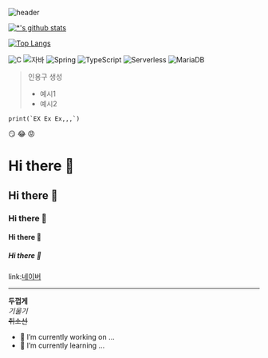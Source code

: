 ![header](https://capsule-render.vercel.app/api?type=wave&color=auto&height=300&section=header&text=세용의%20개발시간&fontSize=55)



[![*'s github stats](https://github-readme-stats.vercel.app/api?username=pepper29)](https://github.com/pepper29)

[![Top Langs](https://github-readme-stats.vercel.app/api/top-langs/?username=pepper29)](https://github.com/pepper29/github-readme-stats)


![C](https://img.shields.io/badge/-C-123456?style=flat-square&logo=C&logoColor=black)
![자바](https://img.shields.io/badge/-자바-007396?style=flat&logo=Java&logoColor=ffffff)
![Spring](https://img.shields.io/badge/-Spring-6DB33F?style=for-the-badge&logo=Spring&logoColor=white)
![TypeScript](https://img.shields.io/badge/-TypeScript-3178C6?style=flat-square&logo=TypeScript&logoColor=white)
![Serverless](https://img.shields.io/badge/-Serverless-FD5750?style=flat-square&logo=Serverless&logoColor=magenta)
![MariaDB](https://img.shields.io/badge/-MariaDB-1F305F?style=flat-square&logo=mariadb&logoColor=white)


> 인용구 생성
> * 예시1
> * 예시2

~~~
print(`EX Ex Ex,,,`)
~~~
😏
😂
😡

# Hi there 👋
## Hi there 👋
### Hi there 👋
#### Hi there 👋
##### Hi there 👋

link:[네이버](https://www.naver.com)


---
**두껍게** <br>
*기울기* <br>
~~취소선~~ <br>
- 🔭 I’m currently working on ...
- 🌱 I’m currently learning ...




<!--
**pepper29/pepper29** is a ✨ _special_ ✨ repository because its `README.md` (this file) appears on your GitHub profile.

Here are some ideas to get you started:


- 👯 I’m looking to collaborate on ...
- 🤔 I’m looking for help with ...
- 💬 Ask me about ...
- 📫 How to reach me: ...
- 😄 Pronouns: ...
- ⚡ Fun fact: ...
-->
